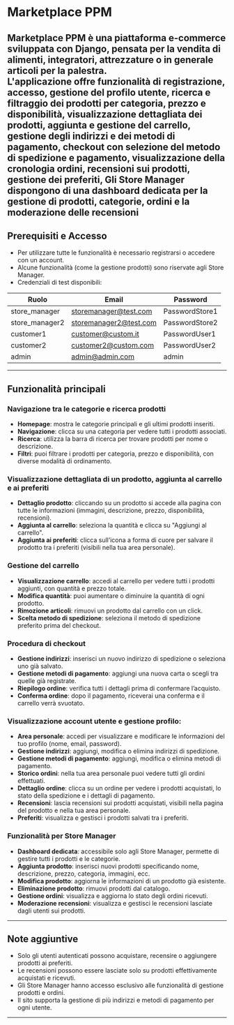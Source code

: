 # Marketplace PPM

Marketplace PPM è una piattaforma e-commerce sviluppata con Django, pensata per la vendita di alimenti, integratori, attrezzature o in generale articoli per la palestra.  
L'applicazione offre funzionalità di registrazione, accesso, gestione del profilo utente,
ricerca e filtraggio dei prodotti per categoria, prezzo e disponibilità, visualizzazione dettagliata dei prodotti, aggiunta e gestione del carrello,
gestione degli indirizzi e dei metodi di pagamento, checkout con selezione del metodo di spedizione e pagamento, visualizzazione della cronologia ordini, recensioni sui prodotti,
gestione dei preferiti, Gli Store Manager dispongono di una dashboard dedicata per la gestione di prodotti, categorie, ordini e la moderazione delle recensioni
---

## Prerequisiti e Accesso

- Per utilizzare tutte le funzionalità è necessario registrarsi o accedere con un account.
- Alcune funzionalità (come la gestione prodotti) sono riservate agli Store Manager.
- Credenziali di test disponibili:

| Ruolo          | Email                    | Password       |
|----------------|--------------------------|----------------|
| store_manager  | storemanager@test.com    | PasswordStore1 |
| store_manager2 | storemanager2@test.com   | PasswordStore2 |
| customer1      | customer@custom.it       | PasswordUser1  |
| customer2      | customer2@custom.com     | PasswordUser2  |
| admin          | admin@admin.com          | admin          |

---

## Funzionalità principali

### Navigazione tra le categorie e ricerca prodotti

- **Homepage**: mostra le categorie principali e gli ultimi prodotti inseriti.
- **Navigazione**: clicca su una categoria per vedere tutti i prodotti associati.
- **Ricerca**: utilizza la barra di ricerca per trovare prodotti per nome o descrizione.
- **Filtri**: puoi filtrare i prodotti per categoria, prezzo e disponibilità, con diverse modalità di ordinamento.

### Visualizzazione dettagliata di un prodotto, aggiunta al carrello e ai preferiti

- **Dettaglio prodotto**: cliccando su un prodotto si accede alla pagina con tutte le informazioni (immagini, descrizione, prezzo, disponibilità, recensioni).
- **Aggiunta al carrello**: seleziona la quantità e clicca su "Aggiungi al carrello".
- **Aggiunta ai preferiti**: clicca sull’icona a forma di cuore per salvare il prodotto tra i preferiti (visibili nella tua area personale).

### Gestione del carrello

- **Visualizzazione carrello**: accedi al carrello per vedere tutti i prodotti aggiunti, con quantità e prezzo totale.
- **Modifica quantità**: puoi aumentare o diminuire la quantità di ogni prodotto.
- **Rimozione articoli**: rimuovi un prodotto dal carrello con un click.
- **Scelta metodo di spedizione**: seleziona il metodo di spedizione preferito prima del checkout.

### Procedura di checkout

- **Gestione indirizzi**: inserisci un nuovo indirizzo di spedizione o seleziona uno già salvato.
- **Gestione metodi di pagamento**: aggiungi una nuova carta o scegli tra quelle già registrate.
- **Riepilogo ordine**: verifica tutti i dettagli prima di confermare l’acquisto.
- **Conferma ordine**: dopo il pagamento, riceverai una conferma e il carrello verrà svuotato.

### Visualizzazione account utente e gestione profilo:
- **Area personale**: accedi per visualizzare e modificare le informazioni del tuo profilo (nome, email, password).
- **Gestione indirizzi**: aggiungi, modifica o elimina indirizzi di spedizione.
- **Gestione metodi di pagamento**: aggiungi, modifica o elimina metodi di pagamento.
- **Storico ordini**: nella tua area personale puoi vedere tutti gli ordini effettuati.
- **Dettaglio ordine**: clicca su un ordine per vedere i prodotti acquistati, lo stato della spedizione e i dettagli di pagamento.
- **Recensioni**: lascia recensioni sui prodotti acquistati, visibili nella pagina del prodotto e nella tua area personale.
- **Preferiti**: visualizza e gestisci i prodotti salvati tra i preferiti.

### Funzionalità per Store Manager

- **Dashboard dedicata**: accessibile solo agli Store Manager, permette di gestire tutti i prodotti e le categorie.
- **Aggiunta prodotto**: inserisci nuovi prodotti specificando nome, descrizione, prezzo, categoria, immagini, ecc.
- **Modifica prodotto**: aggiorna le informazioni di un prodotto già esistente.
- **Eliminazione prodotto**: rimuovi prodotti dal catalogo.
- **Gestione ordini**: visualizza e aggiorna lo stato degli ordini ricevuti.
- **Moderazione recensioni**: visualizza e gestisci le recensioni lasciate dagli utenti sui prodotti.

---


## Note aggiuntive

- Solo gli utenti autenticati possono acquistare, recensire o aggiungere prodotti ai preferiti.
- Le recensioni possono essere lasciate solo su prodotti effettivamente acquistati e ricevuti.
- Gli Store Manager hanno accesso esclusivo alle funzionalità di gestione prodotti e ordini.
- Il sito supporta la gestione di più indirizzi e metodi di pagamento per ogni utente.

---
